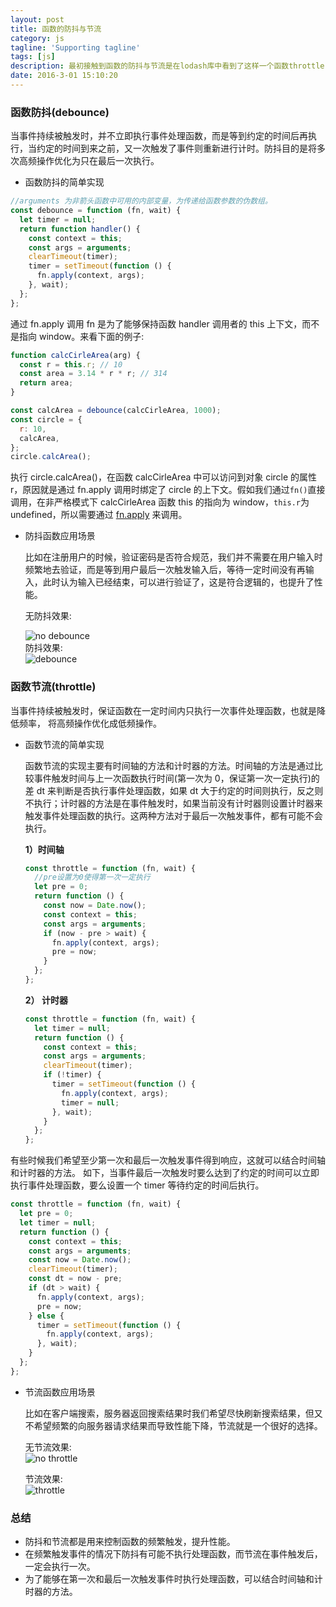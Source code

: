 ```yaml
---
layout: post
title: 函数的防抖与节流
category: js
tagline: 'Supporting tagline'
tags: [js]
description: 最初接触到函数的防抖与节流是在lodash库中看到了这样一个函数throttle，当时的心理感受是mmp，这是啥，一查翻译，哦...原来，还是不懂。防抖与节流看着很高级，其实在日常的编程中也是经常遇到，值得我们拥有。
date: 2016-3-01 15:10:20
---
```


### **函数防抖(debounce)**

当事件持续被触发时，并不立即执行事件处理函数，而是等到约定的时间后再执行，当约定的时间到来之前，又一次触发了事件则重新进行计时。防抖目的是将多次高频操作优化为只在最后一次执行。

- 函数防抖的简单实现

```js
//arguments 为非箭头函数中可用的内部变量，为传递给函数参数的伪数组。
const debounce = function (fn, wait) {
  let timer = null;
  return function handler() {
    const context = this;
    const args = arguments;
    clearTimeout(timer);
    timer = setTimeout(function () {
      fn.apply(context, args);
    }, wait);
  };
};
```

通过 fn.apply 调用 fn 是为了能够保持函数 handler 调用者的 this 上下文，而不是指向 window。来看下面的例子:

```js
function calcCirleArea(arg) {
  const r = this.r; // 10
  const area = 3.14 * r * r; // 314
  return area;
}

const calcArea = debounce(calcCirleArea, 1000);
const circle = {
  r: 10,
  calcArea,
};
circle.calcArea();
```

执行 circle.calcArea()，在函数 calcCirleArea 中可以访问到对象 circle 的属性 r，原因就是通过 fn.apply 调用时绑定了 circle 的上下文。假如我们通过`fn()`直接调用，在非严格模式下 calcCirleArea 函数 this 的指向为 window，`this.r`为 undefined，所以需要通过 [fn.apply](https://developer.mozilla.org/zh-CN/docs/Web/JavaScript/Reference/Global_Objects/Function/apply) 来调用。

- 防抖函数应用场景

  比如在注册用户的时候，验证密码是否符合规范，我们并不需要在用户输入时频繁地去验证，而是等到用户最后一次触发输入后，等待一定时间没有再输入，此时认为输入已经结束，可以进行验证了，这是符合逻辑的，也提升了性能。

  无防抖效果:

  <img style="display:block; margin: auto;" alt="no debounce"  src="https://user-gold-cdn.xitu.io/2019/4/2/169dd51dc561b9a2?w=540&h=319&f=gif&s=32176" />
  防抖效果:
  <img style="display:block; margin: auto;" alt="debounce"  src="https://user-gold-cdn.xitu.io/2019/4/2/169dd51dd3bfdc0e?w=540&h=124&f=gif&s=6694" />

### **函数节流(throttle)**

当事件持续被触发时，保证函数在一定时间内只执行一次事件处理函数，也就是降低频率， 将高频操作优化成低频操作。

- 函数节流的简单实现

  函数节流的实现主要有时间轴的方法和计时器的方法。时间轴的方法是通过比较事件触发时间与上一次函数执行时间(第一次为 0，保证第一次一定执行)的差 dt 来判断是否执行事件处理函数，如果 dt 大于约定的时间则执行，反之则不执行；计时器的方法是在事件触发时，如果当前没有计时器则设置计时器来触发事件处理函数的执行。这两种方法对于最后一次触发事件，都有可能不会执行。

  **1）时间轴**

  ```js
  const throttle = function (fn, wait) {
    //pre设置为0使得第一次一定执行
    let pre = 0;
    return function () {
      const now = Date.now();
      const context = this;
      const args = arguments;
      if (now - pre > wait) {
        fn.apply(context, args);
        pre = now;
      }
    };
  };
  ```

  **2） 计时器**

  ```js
  const throttle = function (fn, wait) {
    let timer = null;
    return function () {
      const context = this;
      const args = arguments;
      clearTimeout(timer);
      if (!timer) {
        timer = setTimeout(function () {
          fn.apply(context, args);
          timer = null;
        }, wait);
      }
    };
  };
  ```

有些时候我们希望至少第一次和最后一次触发事件得到响应，这就可以结合时间轴和计时器的方法。
如下，当事件最后一次触发时要么达到了约定的时间可以立即执行事件处理函数，要么设置一个 timer 等待约定的时间后执行。

```js
const throttle = function (fn, wait) {
  let pre = 0;
  let timer = null;
  return function () {
    const context = this;
    const args = arguments;
    const now = Date.now();
    clearTimeout(timer);
    const dt = now - pre;
    if (dt > wait) {
      fn.apply(context, args);
      pre = now;
    } else {
      timer = setTimeout(function () {
        fn.apply(context, args);
      }, wait);
    }
  };
};
```

- 节流函数应用场景

  比如在客户端搜索，服务器返回搜索结果时我们希望尽快刷新搜索结果，但又不希望频繁的向服务器请求结果而导致性能下降，节流就是一个很好的选择。

  无节流效果:
  <img style="display:block; margin: auto;" alt="no throttle"  src="https://user-gold-cdn.xitu.io/2019/4/2/169dd51dd1abcc63?w=540&h=338&f=gif&s=69720" />

  节流效果:
  <img style="display:block; margin: auto;" alt="throttle"  src="https://user-gold-cdn.xitu.io/2019/4/2/169dd507855fe58e?w=540&h=134&f=gif&s=17960" />

### **总结**

- 防抖和节流都是用来控制函数的频繁触发，提升性能。
- 在频繁触发事件的情况下防抖有可能不执行处理函数，而节流在事件触发后，一定会执行一次。
- 为了能够在第一次和最后一次触发事件时执行处理函数，可以结合时间轴和计时器的方法。
